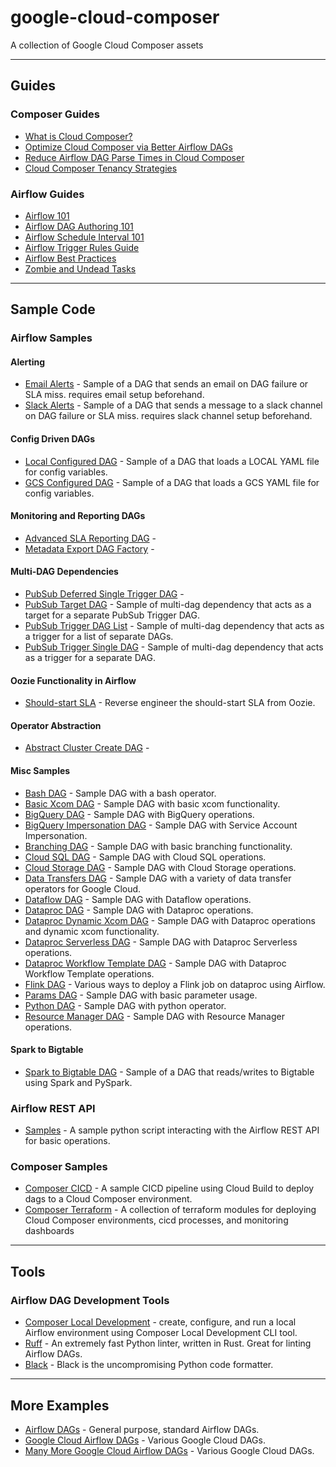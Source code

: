 # google-cloud-composer

A collection of Google Cloud Composer assets

---

## Guides

### Composer Guides

*   [What is Cloud Composer?](https://cloud.google.com/blog/topics/developers-practitioners/what-cloud-composer)
*   [Optimize Cloud Composer via Better Airflow DAGs](https://cloud.google.com/blog/products/data-analytics/optimize-cloud-composer-via-better-airflow-dags)
*   [Reduce Airflow DAG Parse Times in Cloud Composer](https://cloud.google.com/blog/products/data-analytics/reduce-airflow-dag-parse-times-in-cloud-composer)
*   [Cloud Composer Tenancy Strategies](https://cloud.google.com/blog/products/data-analytics/a-cloud-composer-tenancy-case-study)

### Airflow Guides

*   [Airflow 101](https://academy.astronomer.io/path/airflow-101)
*   [Airflow DAG Authoring 101](https://academy.astronomer.io/astronomer-certification-apache-airflow-dag-authoring-preparation)
*   [Airflow Schedule Interval 101](https://towardsdatascience.com/airflow-schedule-interval-101-bbdda31cc463)
*   [Airflow Trigger Rules Guide](https://www.restack.io/docs/airflow-knowledge-trigger-rules-example)
*   [Airflow Best Practices](https://medium.com/@anupamk36/airflow-best-practices-d982fabd61f6)
*   [Zombie and Undead Tasks](https://medium.com/@brihati1373/zombie-and-undead-tasks-in-airflow-e09ddbe6b22f)



---

## Sample Code

### Airflow Samples

#### Alerting

*   [Email Alerts](airflow-2-dags/alerting/email_alert_dag.py) - Sample of a DAG that sends an email on DAG failure or SLA miss. requires email setup beforehand.
*   [Slack Alerts](airflow-2-dags/alerting/slack_alert_dag.py) - Sample of a DAG that sends a message to a slack channel on DAG failure or SLA miss. requires slack channel setup beforehand.

#### Config Driven DAGs

*   [Local Configured DAG](airflow-2-dags/config-driven-dags/dags/local_configured_dag.py) - Sample of a DAG that loads a LOCAL YAML file for config variables.
*   [GCS Configured DAG](airflow-2-dags/config-driven-dags/dags/gcs_configured_dag.py) - Sample of a DAG that loads a GCS YAML file for config variables.

#### Monitoring and Reporting DAGs

*   [Advanced SLA Reporting DAG](airflow-2-dags/monitoring-and-reporting/advanced_sla_reporting_dag.py) - 
*   [Metadata Export DAG Factory](airflow-2-dags/monitoring-and-reporting/metadata_export_dag_factory.py) -

#### Multi-DAG Dependencies

*   [PubSub Deferred Single Trigger DAG](airflow-2-dags/multi-dag-dependencies/pubsub_deferred_trigger_single_dag.py) - 
*   [PubSub Target DAG](airflow-2-dags/multi-dag-dependencies/pubsub_target_dag.py) - Sample of multi-dag dependency that acts as a target for a separate PubSub Trigger DAG.  
*   [PubSub Trigger DAG List](airflow-2-dags/samples/pubsub_trigger_dag_list.py) - Sample of multi-dag dependency that acts as a trigger for a list of separate DAGs.  
*   [PubSub Trigger Single DAG](airflow-2-dags/samples/pubsub_trigger_single_dag.py) - Sample of multi-dag dependency that acts as a trigger for a separate DAG.  

#### Oozie Functionality in Airflow

*   [Should-start SLA](airflow-2-dags/oozie-functionality/should-start-sla.py) - Reverse engineer the should-start SLA from Oozie.

#### Operator Abstraction

*   [Abstract Cluster Create DAG](airflow-2-dags/operator-abstraction/abstract_cluster_create_dag.py) - 

#### Misc Samples

*   [Bash DAG](airflow-2-dags/samples/bash_dag.py) - Sample DAG with a bash operator.
*   [Basic Xcom DAG](airflow-2-dags/samples/basic_xcom_dag.py) - Sample DAG with basic xcom functionality.
*   [BigQuery DAG](airflow-2-dags/samples/bigquery_dag.py) - Sample DAG with BigQuery operations.
*   [BigQuery Impersonation DAG](airflow-2-dags/samples/bigquery_dag.py) - Sample DAG with Service Account Impersonation.
*   [Branching DAG](airflow-2-dags/samples/branch_operator_dag.py) - Sample DAG with basic branching functionality.
*   [Cloud SQL DAG](airflow-2-dags/samples/cloud_sql_dag.py) - Sample DAG with Cloud SQL operations.
*   [Cloud Storage DAG](airflow-2-dags/samples/cloudstorage_dag.py) - Sample DAG with Cloud Storage operations.
*   [Data Transfers DAG](airflow-2-dags/samples/data_transfers_dag.py) - Sample DAG with a variety of data transfer operators for Google Cloud.
*   [Dataflow DAG](airflow-2-dags/samples/dataflow_dag.py) - Sample DAG with Dataflow operations.
*   [Dataproc DAG](airflow-2-dags/samples/dataproc_dag.py) - Sample DAG with Dataproc operations.
*   [Dataproc Dynamic Xcom DAG](airflow-2-dags/samples/dataproc_dag.py) - Sample DAG with Dataproc operations and dynamic xcom functionality.
*   [Dataproc Serverless DAG](airflow-2-dags/samples/dataproc_serverless_dag.py) - Sample DAG with Dataproc Serverless operations.
*   [Dataproc Workflow Template DAG](airflow-2-dags/samples/dataproc_workflow_template_dag.py) - Sample DAG with Dataproc Workflow Template operations.
*   [Flink DAG](airflow-2-dags/samples/flink_dag.py) - Various ways to deploy a Flink job on dataproc using Airflow.
*   [Params DAG](airflow-2-dags/samples/params_dag.py) - Sample DAG with basic parameter usage.
*   [Python DAG](airflow-2-dags/samples/python_dag.py) - Sample DAG with python operator.
*   [Resource Manager DAG](airflow-2-dags/samples/resource_manager_dag.py) - Sample DAG with Resource Manager operations.

#### Spark to Bigtable

*   [Spark to Bigtable DAG](airflow-2-dags/spark-to-bigtable/spark_to_bigtable_dag.py) - Sample of a DAG that reads/writes to Bigtable using Spark and PySpark.

### Airflow REST API

*   [Samples](airflow-rest-api/samples.py) - A sample python script interacting with the Airflow REST API for basic operations.

### Composer Samples

*   [Composer CICD](composer-cicd/) - A sample CICD pipeline using Cloud Build to deploy dags to a Cloud Composer environment.
*   [Composer Terraform](composer-terraform/) - A collection of terraform modules for deploying Cloud Composer environments, cicd processes,
    and monitoring dashboards

---

## Tools

### Airflow DAG Development Tools

*   [Composer Local Development](https://cloud.google.com/composer/docs/composer-2/run-local-airflow-environments) - create, configure, and run a local Airflow environment using Composer Local Development CLI tool.
*   [Ruff](https://github.com/astral-sh/ruff) - An extremely fast Python linter, written in Rust. Great for linting Airflow DAGs.
*   [Black](https://pypi.org/project/black/) - Black is the uncompromising Python code formatter. 

---

## More Examples

*   [Airflow DAGs](https://github.com/apache/airflow/tree/main/airflow/example_dags) - General purpose, standard Airflow DAGs.
*   [Google Cloud Airflow DAGs](https://github.com/apache/airflow/tree/main/airflow/providers/google/cloud/example_dags) - Various Google Cloud DAGs.
*   [Many More Google Cloud Airflow DAGs](https://github.com/apache/airflow/tree/main/tests/system/providers/google/cloud) - Various Google Cloud DAGs.



